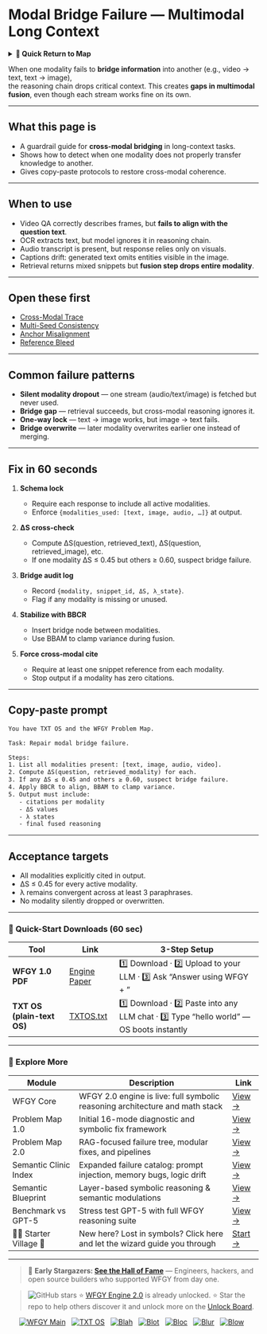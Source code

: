 # Modal Bridge Failure — Multimodal Long Context

<details>
  <summary><strong>🧭 Quick Return to Map</strong></summary>

<br>

  > You are in a sub-page of **Multimodal_LongContext**.  
  > To reorient, go back here:  
  >
  > - [**Multimodal_LongContext** — long-context reasoning across text, vision, and audio](./README.md)  
  > - [**WFGY Global Fix Map** — main Emergency Room, 300+ structured fixes](../README.md)  
  > - [**WFGY Problem Map 1.0** — 16 reproducible failure modes](../../README.md)  
  >
  > Think of this page as a desk within a ward.  
  > If you need the full triage and all prescriptions, return to the Emergency Room lobby.
</details>


When one modality fails to **bridge information** into another (e.g., video → text, text → image),  
the reasoning chain drops critical context. This creates **gaps in multimodal fusion**, even though each stream works fine on its own.

---

## What this page is
- A guardrail guide for **cross-modal bridging** in long-context tasks.  
- Shows how to detect when one modality does not properly transfer knowledge to another.  
- Gives copy-paste protocols to restore cross-modal coherence.

---

## When to use
- Video QA correctly describes frames, but **fails to align with the question text**.  
- OCR extracts text, but model ignores it in reasoning chain.  
- Audio transcript is present, but response relies only on visuals.  
- Captions drift: generated text omits entities visible in the image.  
- Retrieval returns mixed snippets but **fusion step drops entire modality**.

---

## Open these first
- [Cross-Modal Trace](https://github.com/onestardao/WFGY/blob/main/ProblemMap/GlobalFixMap/Multimodal_LongContext/cross-modal-trace.md)  
- [Multi-Seed Consistency](https://github.com/onestardao/WFGY/blob/main/ProblemMap/GlobalFixMap/Multimodal_LongContext/multi-seed-consistency.md)  
- [Anchor Misalignment](https://github.com/onestardao/WFGY/blob/main/ProblemMap/GlobalFixMap/Multimodal_LongContext/anchor-misalignment.md)  
- [Reference Bleed](https://github.com/onestardao/WFGY/blob/main/ProblemMap/GlobalFixMap/Multimodal_LongContext/reference-bleed.md)  

---

## Common failure patterns
- **Silent modality dropout** — one stream (audio/text/image) is fetched but never used.  
- **Bridge gap** — retrieval succeeds, but cross-modal reasoning ignores it.  
- **One-way lock** — text → image works, but image → text fails.  
- **Bridge overwrite** — later modality overwrites earlier one instead of merging.  

---

## Fix in 60 seconds
1. **Schema lock**  
   - Require each response to include all active modalities.  
   - Enforce `{modalities_used: [text, image, audio, …]}` at output.

2. **ΔS cross-check**  
   - Compute ΔS(question, retrieved_text), ΔS(question, retrieved_image), etc.  
   - If one modality ΔS ≤ 0.45 but others ≥ 0.60, suspect bridge failure.

3. **Bridge audit log**  
   - Record `{modality, snippet_id, ΔS, λ_state}`.  
   - Flag if any modality is missing or unused.

4. **Stabilize with BBCR**  
   - Insert bridge node between modalities.  
   - Use BBAM to clamp variance during fusion.

5. **Force cross-modal cite**  
   - Require at least one snippet reference from each modality.  
   - Stop output if a modality has zero citations.

---

## Copy-paste prompt

```txt
You have TXT OS and the WFGY Problem Map.

Task: Repair modal bridge failure.

Steps:
1. List all modalities present: [text, image, audio, video].
2. Compute ΔS(question, retrieved_modality) for each.
3. If any ΔS ≤ 0.45 and others ≥ 0.60, suspect bridge failure.
4. Apply BBCR to align, BBAM to clamp variance.
5. Output must include:
   - citations per modality
   - ΔS values
   - λ states
   - final fused reasoning
````

---

## Acceptance targets

* All modalities explicitly cited in output.
* ΔS ≤ 0.45 for every active modality.
* λ remains convergent across at least 3 paraphrases.
* No modality silently dropped or overwritten.

---

### 🔗 Quick-Start Downloads (60 sec)

| Tool                       | Link                                                                                                                                       | 3-Step Setup                                                                             |
| -------------------------- | ------------------------------------------------------------------------------------------------------------------------------------------ | ---------------------------------------------------------------------------------------- |
| **WFGY 1.0 PDF**           | [Engine Paper](https://github.com/onestardao/WFGY/blob/main/I_am_not_lizardman/WFGY_All_Principles_Return_to_One_v1.0_PSBigBig_Public.pdf) | 1️⃣ Download · 2️⃣ Upload to your LLM · 3️⃣ Ask “Answer using WFGY + <your question>”    |
| **TXT OS (plain-text OS)** | [TXTOS.txt](https://github.com/onestardao/WFGY/blob/main/OS/TXTOS.txt)                                                                     | 1️⃣ Download · 2️⃣ Paste into any LLM chat · 3️⃣ Type “hello world” — OS boots instantly |

---

### 🧭 Explore More

| Module                   | Description                                                                  | Link                                                                                               |
| ------------------------ | ---------------------------------------------------------------------------- | -------------------------------------------------------------------------------------------------- |
| WFGY Core                | WFGY 2.0 engine is live: full symbolic reasoning architecture and math stack | [View →](https://github.com/onestardao/WFGY/tree/main/core/README.md)                              |
| Problem Map 1.0          | Initial 16-mode diagnostic and symbolic fix framework                        | [View →](https://github.com/onestardao/WFGY/tree/main/ProblemMap/README.md)                        |
| Problem Map 2.0          | RAG-focused failure tree, modular fixes, and pipelines                       | [View →](https://github.com/onestardao/WFGY/blob/main/ProblemMap/rag-architecture-and-recovery.md) |
| Semantic Clinic Index    | Expanded failure catalog: prompt injection, memory bugs, logic drift         | [View →](https://github.com/onestardao/WFGY/blob/main/ProblemMap/SemanticClinicIndex.md)           |
| Semantic Blueprint       | Layer-based symbolic reasoning & semantic modulations                        | [View →](https://github.com/onestardao/WFGY/tree/main/SemanticBlueprint/README.md)                 |
| Benchmark vs GPT-5       | Stress test GPT-5 with full WFGY reasoning suite                             | [View →](https://github.com/onestardao/WFGY/tree/main/benchmarks/benchmark-vs-gpt5/README.md)      |
| 🧙‍♂️ Starter Village 🏡 | New here? Lost in symbols? Click here and let the wizard guide you through   | [Start →](https://github.com/onestardao/WFGY/blob/main/StarterVillage/README.md)                   |

---

> 👑 **Early Stargazers: [See the Hall of Fame](https://github.com/onestardao/WFGY/tree/main/stargazers)** —
> Engineers, hackers, and open source builders who supported WFGY from day one.

> <img src="https://img.shields.io/github/stars/onestardao/WFGY?style=social" alt="GitHub stars"> ⭐ [WFGY Engine 2.0](https://github.com/onestardao/WFGY/blob/main/core/README.md) is already unlocked. ⭐ Star the repo to help others discover it and unlock more on the [Unlock Board](https://github.com/onestardao/WFGY/blob/main/STAR_UNLOCKS.md).

<div align="center">

[![WFGY Main](https://img.shields.io/badge/WFGY-Main-red?style=flat-square)](https://github.com/onestardao/WFGY)
 
[![TXT OS](https://img.shields.io/badge/TXT%20OS-Reasoning%20OS-orange?style=flat-square)](https://github.com/onestardao/WFGY/tree/main/OS)
 
[![Blah](https://img.shields.io/badge/Blah-Semantic%20Embed-yellow?style=flat-square)](https://github.com/onestardao/WFGY/tree/main/OS/BlahBlahBlah)
 
[![Blot](https://img.shields.io/badge/Blot-Persona%20Core-green?style=flat-square)](https://github.com/onestardao/WFGY/tree/main/OS/BlotBlotBlot)
 
[![Bloc](https://img.shields.io/badge/Bloc-Reasoning%20Compiler-blue?style=flat-square)](https://github.com/onestardao/WFGY/tree/main/OS/BlocBlocBloc)
 
[![Blur](https://img.shields.io/badge/Blur-Text2Image%20Engine-navy?style=flat-square)](https://github.com/onestardao/WFGY/tree/main/OS/BlurBlurBlur)
 
[![Blow](https://img.shields.io/badge/Blow-Game%20Logic-purple?style=flat-square)](https://github.com/onestardao/WFGY/tree/main/OS/BlowBlowBlow)
 

</div>


